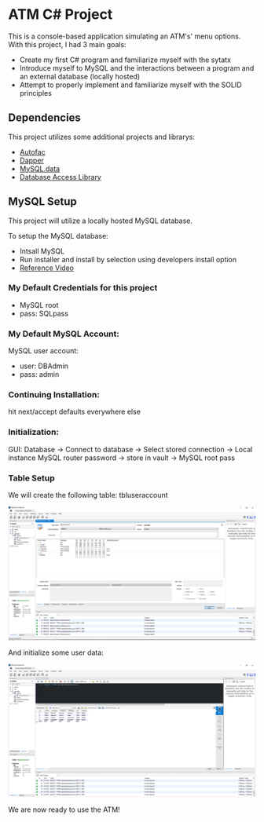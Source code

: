 # ATM C# Project

This is a console-based application simulating an ATM's' menu options. With this project, I had 3 main goals:

- Create my first C# program and familiarize myself with the sytatx
- Introduce myself to MySQL and the interactions between a program and an external database (locally hosted)
- Attempt to properly implement and familiarize myself with the SOLID principles

## Dependencies
This project utilizes some additional projects and librarys:

- [Autofac](https://github.com/autofac/Autofac)
- [Dapper](https://github.com/DapperLib/Dapper)
- [MySQL.data](https://www.mysql.com/)
- [Database Access Library](https://github.com/kjzamora/DatabaseAccessLibrary)

## MySQL Setup

This project will utilize a locally hosted MySQL database.

To setup the MySQL database:

- Intsall MySQL
- Run installer and install by selection using developers install option
- [Reference Video](https://www.youtube.com/watch?v=WuBcTJnIuzo)

### My Default Credentials for this project
- MySQL root 
- pass: SQLpass

### My Default MySQL Account:
MySQL user account:
- user: DBAdmin
- pass: admin

### Continuing Installation:
hit next/accept defaults everywhere else

### Initialization:
GUI: Database -> Connect to database ->
	Select stored connection -> Local instance MySQL router
	password -> store in vault -> MySQL root pass

### Table Setup

We will create the following table: tbluseraccount


<p align="center">
  <img src="docs/images/MySQL_userdb_tlbuseraccount.png" width="1000" title="tbluseraccount properties">
</p>

And initialize some user data:

<p align="center">
  <img src="docs/images/MySQL_userdb_tlbuseraccount_userdata.png" width="1000" title="tbluseraccount properties">
</p>

We are now ready to use the ATM!